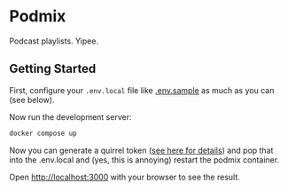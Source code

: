 # Podmix

Podcast playlists. Yipee.

## Getting Started

First, configure your `.env.local` file like [.env.sample](.env.sample) as much as you can (see below).

Now run the development server:

```bash
docker compose up
```

Now you can generate a quirrel token ([see here for details](https://docs.quirrel.dev/deploying/#how-to-deploy-your-own-server)) and pop that into the .env.local and (yes, this is annoying) restart the podmix container.

Open [http://localhost:3000](http://localhost:3000) with your browser to see the result.
